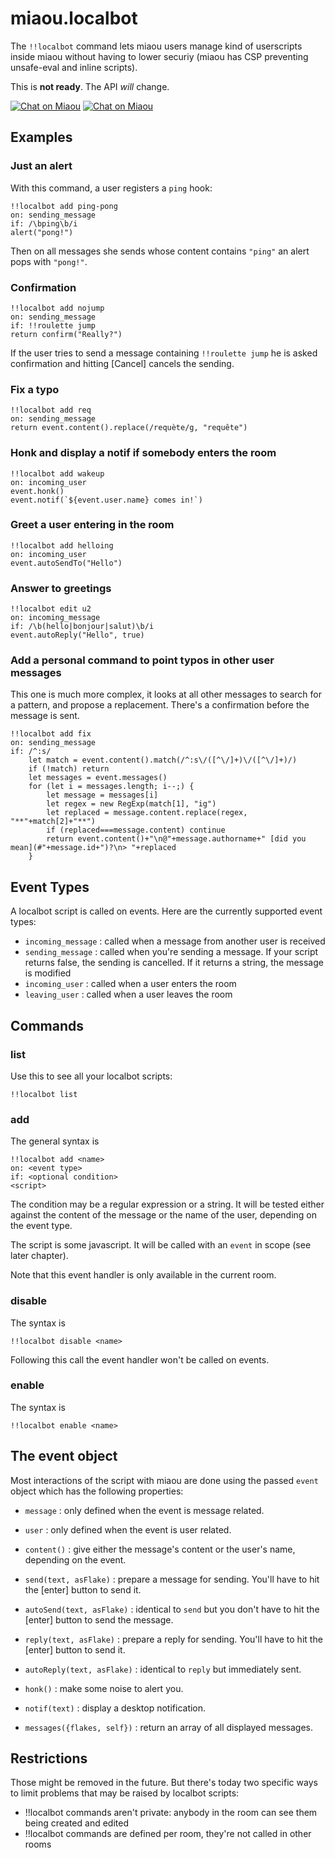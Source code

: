 # miaou.localbot

The `!!localbot` command lets miaou users manage kind of userscripts inside miaou without
having to lower securiy (miaou has CSP preventing unsafe-eval and inline scripts).

This is **not ready**. The API *will* change.

[![Chat on Miaou](https://dystroy.org/miaou/static/shields/room-fr.svg?v=1)](https://dystroy.org/miaou/2851?localbot)
[![Chat on Miaou](https://dystroy.org/miaou/static/shields/room-en.svg?v=1)](https://dystroy.org/miaou/8?Javascript)

## Examples

### Just an alert

With this command, a user registers a `ping` hook:

	!!localbot add ping-pong
	on: sending_message
	if: /\bping\b/i
	alert("pong!")

Then on all messages she sends whose content contains `"ping"` an alert pops with `"pong!"`.

### Confirmation

	!!localbot add nojump
	on: sending_message
	if: !!roulette jump
	return confirm("Really?")

If the user tries to send a message containing `!!roulette jump` he is asked confirmation and hitting [Cancel] cancels the sending.

### Fix a typo

	!!localbot add req
	on: sending_message
	return event.content().replace(/requète/g, "requête")

### Honk and display a notif if somebody enters the room

	!!localbot add wakeup
	on: incoming_user
	event.honk()
	event.notif(`${event.user.name} comes in!`)

### Greet a user entering in the room

	!!localbot add helloing
	on: incoming_user
	event.autoSendTo("Hello")

### Answer to greetings

	!!localbot edit u2
	on: incoming_message
	if: /\b(hello|bonjour|salut)\b/i
	event.autoReply("Hello", true)


### Add a personal command to point typos in other user messages

This one is much more complex, it looks at all other messages to search for a pattern, and propose a replacement. There's a confirmation before the message is sent.

	!!localbot add fix
	on: sending_message
	if: /^:s/
		let match = event.content().match(/^:s\/([^\/]+)\/([^\/]+)/)
		if (!match) return
		let messages = event.messages()
		for (let i = messages.length; i--;) {
			let message = messages[i]
			let regex = new RegExp(match[1], "ig")
			let replaced = message.content.replace(regex, "**"+match[2]+"**")
			if (replaced===message.content) continue
			return event.content()+"\n@"+message.authorname+" [did you mean](#"+message.id+")?\n> "+replaced
		}

## Event Types

A localbot script is called on events. Here are the currently supported event types:

* `incoming_message` : called when a message from another user is received
* `sending_message` : called when you're sending a message. If your script returns false, the sending is cancelled. If it returns a string, the message is modified
* `incoming_user` : called when a user enters the room
* `leaving_user` : called when a user leaves the room

## Commands

### list

Use this to see all your localbot scripts:

	!!localbot list

### add

The general syntax is

	!!localbot add <name>
	on: <event type>
	if: <optional condition>
	<script>

The condition may be a regular expression or a string. It will be tested either against the content of the message or the name of the user, depending on the event type.

The script is some javascript. It will be called with an `event` in scope (see later chapter).

Note that this event handler is only available in the current room.

### disable

The syntax is

	!!localbot disable <name>

Following this call the event handler won't be called on events.

### enable

The syntax is

	!!localbot enable <name>

## The event object

Most interactions of the script with miaou are done using the passed `event` object which has the following properties:

* `message` : only defined when the event is message related.

* `user` : only defined when the event is user related.

* `content()` : give either the message's content or the user's name, depending on the event.

* `send(text, asFlake)` : prepare a message for sending. You'll have to hit the [enter] button to send it.

* `autoSend(text, asFlake)` : identical to `send` but you don't have to hit the [enter] button to send the message.

* `reply(text, asFlake)` : prepare a reply for sending. You'll have to hit the [enter] button to send it.

* `autoReply(text, asFlake)` : identical to `reply` but immediately sent.

* `honk()` : make some noise to alert you.

* `notif(text)` : display a desktop notification.

* `messages({flakes, self})` : return an array of all displayed messages.

## Restrictions

Those might be removed in the future. But there's today two specific ways to limit problems that may be raised by localbot scripts:

* !!localbot commands aren't private: anybody in the room can see them being created and edited
* !!localbot commands are defined per room, they're not called in other rooms
